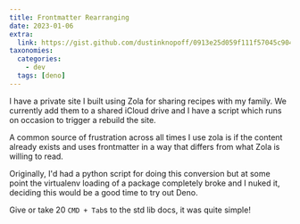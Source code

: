 ```yaml
---
title: Frontmatter Rearranging
date: 2023-01-06
extra:
  link: https://gist.github.com/dustinknopoff/0913e25d059f111f57045c904de25980
taxonomies:
  categories:
    - dev
  tags: [deno]
---
```


I have a private site I built using Zola for sharing recipes with my family. We currently add them to a shared iCloud drive and I have a script which runs on occasion to trigger a rebuild the site.

A common source of frustration across all times I use zola is if the content already exists and uses frontmatter in a way that differs from what Zola is willing to read.

Originally, I'd had a python script for doing this conversion but at some point the virtualenv loading of a package completely broke and I nuked it, deciding this would be a good time to try out Deno.

Give or take 20 `CMD + Tab`s to the std lib docs, it was quite simple!

